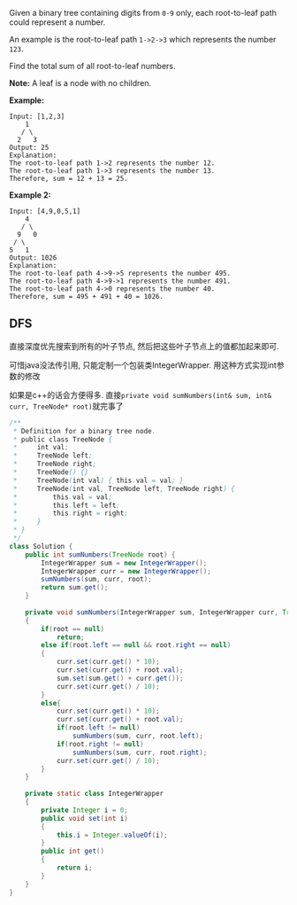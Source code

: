 Given a binary tree containing digits from `0-9` only, each root-to-leaf path could represent a number.

An example is the root-to-leaf path `1->2->3` which represents the number `123`.

Find the total sum of all root-to-leaf numbers.

**Note:** A leaf is a node with no children.

**Example:**

```
Input: [1,2,3]
    1
   / \
  2   3
Output: 25
Explanation:
The root-to-leaf path 1->2 represents the number 12.
The root-to-leaf path 1->3 represents the number 13.
Therefore, sum = 12 + 13 = 25.
```

**Example 2:**

```
Input: [4,9,0,5,1]
    4
   / \
  9   0
 / \
5   1
Output: 1026
Explanation:
The root-to-leaf path 4->9->5 represents the number 495.
The root-to-leaf path 4->9->1 represents the number 491.
The root-to-leaf path 4->0 represents the number 40.
Therefore, sum = 495 + 491 + 40 = 1026.
```

## DFS

直接深度优先搜索到所有的叶子节点, 然后把这些叶子节点上的值都加起来即可.

可惜java没法传引用, 只能定制一个包装类IntegerWrapper. 用这种方式实现int参数的修改

如果是c++的话会方便得多. 直接`private void sumNumbers(int& sum, int& curr, TreeNode* root)`就完事了

```java
/**
 * Definition for a binary tree node.
 * public class TreeNode {
 *     int val;
 *     TreeNode left;
 *     TreeNode right;
 *     TreeNode() {}
 *     TreeNode(int val) { this.val = val; }
 *     TreeNode(int val, TreeNode left, TreeNode right) {
 *         this.val = val;
 *         this.left = left;
 *         this.right = right;
 *     }
 * }
 */
class Solution {
    public int sumNumbers(TreeNode root) {
        IntegerWrapper sum = new IntegerWrapper();
        IntegerWrapper curr = new IntegerWrapper();
        sumNumbers(sum, curr, root);
        return sum.get();
    }
    
    private void sumNumbers(IntegerWrapper sum, IntegerWrapper curr, TreeNode root)
    {
        if(root == null)
            return;
        else if(root.left == null && root.right == null)
        {
            curr.set(curr.get() * 10);
            curr.set(curr.get() + root.val);
            sum.set(sum.get() + curr.get());
            curr.set(curr.get() / 10);
        }
        else{
            curr.set(curr.get() * 10);
            curr.set(curr.get() + root.val);
            if(root.left != null)
                sumNumbers(sum, curr, root.left);
            if(root.right != null)
                sumNumbers(sum, curr, root.right);
            curr.set(curr.get() / 10);
        }
    }
    
    private static class IntegerWrapper
    {
        private Integer i = 0;
        public void set(int i)
        {
            this.i = Integer.valueOf(i);
        }
        public int get()
        {
            return i;
        }
    }
}
```


